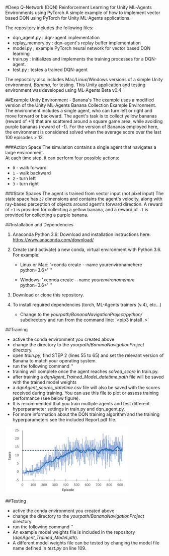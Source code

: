 #Deep Q-Network (DQN) Reinforcement Learning for Unity ML-Agents Environments using PyTorch
A simple example of how to implement vector based DQN using PyTorch for Unity ML-Agents applications.

The repository includes the following files:
- dqn_agent.py : dqn-agent implementation
- replay_memory.py : dqn-agent's replay buffer implementation
- model.py ; example PyTorch neural network for vector based DQN learning
- train.py : initializes and implements the training processes for a DQN-agent.
- test.py : testes a trained DQN-agent

The repository also includes Mac/Linux/Windows versions of a simple Unity environment, *Banana*, for testing.
This Unity application and testing environment was developed using ML-Agents Beta v0.4


##Example Unity Environment - Banana's
The example uses a modified version of the Unity ML-Agents Banana Collection Example Environment.
The environment includes a single agent, who can turn left or right and move forward or backward.
The agent's task is to collect yellow bananas (reward of +1) that are scattered around a square
game area, while avoiding purple bananas (reward of -1). For the version of Bananas employed here,
the environment is considered solved when the average score over the last 100 episodes > 13. 

###Action Space
The simulation contains a single agent that navigates a large environment.  
At each time step, it can perform four possible actions:
- `0` - walk forward 
- `1` - walk backward
- `2` - turn left
- `3` - turn right

###State Spaces 
The agent is trained from vector input (not pixel input)
The state space has `37` dimensions and contains the agent's velocity, along with ray-based perception of objects around agent's forward direction.  A reward of `+1` is provided for collecting a yellow banana, and a reward of `-1` is provided for collecting a purple banana. 

##Installation and Dependencies
1. Anaconda Python 3.6: Download and installation instructions here: https://www.anaconda.com/download/

2. Create (and activate) a new conda, virtual environment with Python 3.6. For example:
	- Linux or Mac:
	'<conda create --name yourenvironamehere python=3.6>'
	'<source activate yourenvironamehere>'

	- Windows:
	'<conda create --name _yourenvironamehere_ python=3.6>'
	'<activate yourenvironamehere>'

3. Download or clone this repository.

4. To install required dependencies (torch, ML-Agents trainers (v.4), etc...)
	- Change to the *yourpath/BananaNavigationProject/python/* subdirectory and run from the command line:
	'<pip3 install .>'

##Training
 - active the conda environment you created above
 - change the directory to the *yourpath/BananaNavigationProject* directory.
 - open *train.py*, find STEP 2 (lines 55 to 65) and set the relevant version of Banana to match your operating system.
 - run the following command
 	'<python train.py>' 
 - training will complete once the agent reaches *solved_score* in train.py.
 - after training a *dqnAgent_Trained_Model_datetime.path* file will be saved with the trained model weights
 - a *dqnAgent_scores_datetime.csv* file will also be saved with the scores received during training. You can use this file to plot or assess training performance (see below figure).
 - It is recommended that you train multiple agents and test different hyperparameter settings in train.py and dqn_agent.py.
 - For more information about the DQN training algorithm and the training hyperparameters see the included Report.pdf file.

 ![Example of agent performance (score) as a function of training episodes](media/exampleTrainingScoresGraph.jpg)


##Testing
- active the conda environment you created above
 - change the directory to the *yourpath/BananaNavigationProject* directory.
 - run the following command
 	'<python test.py>' 
 - An example model weights file is included in the repository (*dqnAgent_Trained_Model.pth*).
 - A different model weights file can be tested by changing the model file name defined in *test.py* on line 109.
